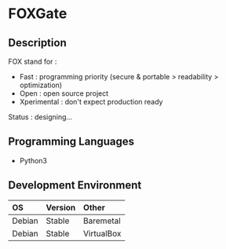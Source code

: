 # FOXGate

## Description

FOX stand for :
- Fast : programming priority (secure & portable > readability > optimization)
- Open : open source project
- Xperimental : don't expect production ready

Status : designing...

## Programming Languages

- Python3

## Development Environment

| OS     | Version | Other      |
| :----- | :------ | :--------- |
| Debian | Stable  | Baremetal  |
| Debian | Stable  | VirtualBox |
